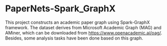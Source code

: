 # PaperNets-Spark_GraphX
This project constructs an academic paper graph using Spark-GraphX framework. The dataset derives from Microsoft Academic Graph (MAG) and AMiner, which can be downloaded from https://www.openacademic.ai/oag/. Besides, some analysis tasks have been done based on this graph.
